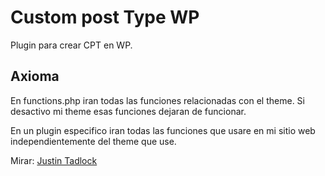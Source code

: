 # Custom post Type WP

Plugin para crear CPT en WP.

## Axioma

En functions.php iran todas las funciones relacionadas con el theme. Si desactivo mi theme esas funciones dejaran de funcionar. 

En un plugin especifico iran todas las funciones que usare en mi sitio web independientemente del theme que use.

Mirar: [Justin Tadlock](http://justintadlock.com/archives/2013/09/14/why-custom-post-types-belong-in-plugins)

